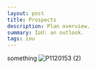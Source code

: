 ```yaml
---
layout: post
title: Prospects
description: Plan overview.
summary: IoU: an outlook.
tags: iou
---
```




something
![P1120153 (2)](https://user-images.githubusercontent.com/62580419/123011879-88129480-d3c1-11eb-8d21-0aa870d4858b.JPG)
